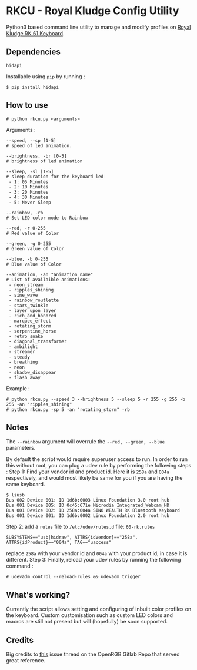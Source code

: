 
# RKCU - Royal Kludge Config Utility
Python3 based command line utility to manage and modify profiles on [Royal Kludge RK 61 Keyboard](https://www.meckeys.com/shop/keyboard/60-keyboard/royal-kludge-rk61-hot-swappable/).

## Dependencies

    hidapi
Installable using `pip` by running :

    $ pip install hidapi

## How to use

    # python rkcu.py <arguments>

Arguments :

    --speed, --sp [1-5]
    # speed of led animation.
    
    --brightness, -br [0-5]
    # brightness of led animation
	
	--sleep, -sl [1-5]
	# sleep duration for the keyboard led
	 - 1: 05 Minutes
	 - 2: 10 Minutes
	 - 3: 20 Minutes
	 - 4: 30 Minutes
	 - 5: Never Sleep
	
	--rainbow, -rb
	# Set LED color mode to Rainbow
	
	--red, -r 0-255
	# Red value of Color
	
	--green, -g 0-255
	# Green value of Color
	
	--blue, -b 0-255
	# Blue value of Color
	
	--animation, -an "animation_name"
	# List of availaible animations:
	 - neon_stream
	 - ripples_shining
	 - sine_wave
	 - rainbow_routlette
	 - stars_twinkle
	 - layer_upon_layer
	 - rich_and_honored
	 - marquee_effect
	 - rotating_storm
	 - serpentine_horse
	 - retro_snake
	 - diagonal_transformer
	 - ambilight
	 - streamer
	 - steady
	 - breathing
	 - neon
	 - shadow_disappear
	 - flash_away

Example :

    # python rkcu.py --speed 3 --brightness 5 --sleep 5 -r 255 -g 255 -b 255 -an "ripples_shining"
    # python rkcu.py -sp 5 -an "rotating_storm" -rb

## Notes

The `--rainbow` argument will overrule the `--red, --green, --blue` parameters.

By default the script would require superuser access to run. In order to run this without root, you can plug a udev rule by performing the following steps :
Step 1: Find your vendor id and product id. Here it is `258a` and `004a` respectively, and would most likely be same for you if you are having the same keyboard.

    $ lsusb
    Bus 002 Device 001: ID 1d6b:0003 Linux Foundation 3.0 root hub
    Bus 001 Device 005: ID 0c45:671e Microdia Integrated_Webcam_HD
    Bus 001 Device 002: ID 258a:004a SINO WEALTH RK Bluetooth Keyboard
    Bus 001 Device 001: ID 1d6b:0002 Linux Foundation 2.0 root hub

Step 2:
add a `rules` file to `/etc/udev/rules.d`
file: `60-rk.rules`

    SUBSYSTEMS=="usb|hidraw", ATTRS{idVendor}=="258a", ATTRS{idProduct}=="004a", TAG+="uaccess"

replace `258a` with your vendor id and `004a` with your product id, in case it is different.
Step 3:
Finally, reload your udev rules by running the following command :

    # udevadm control --reload-rules && udevadm trigger

## What's working?
Currently the script allows setting and configuring of inbuilt color profiles on the keyboard. Custom customisation such as custom LED colors and macros are still not present but will (hopefully) be soon supported.

## Credits
Big credits to [this](https://gitlab.com/CalcProgrammer1/OpenRGB/-/issues/2308) issue thread on the OpenRGB Gitlab Repo that served great reference.